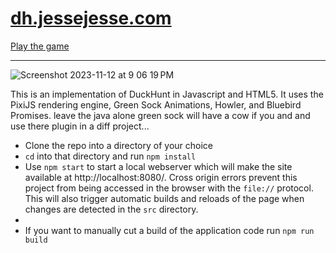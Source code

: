 # <a href="https://dh.jessejesse.com">dh.jessejesse.com</a>
[Play the game](https://duckhuntjs.com)<hr>
![Screenshot 2023-11-12 at 9 06 19 PM](https://github.com/sudo-self/Duckhunt.js/assets/119916323/fa3b7a95-839d-4d12-8529-2d4006752446)

This is an implementation of DuckHunt in Javascript and HTML5. It uses the PixiJS rendering engine, Green Sock Animations, Howler, and Bluebird Promises.
leave the java alone green sock will have a cow if you and and use there plugin in a diff project...
 - Clone the repo into a directory of your choice
 -   `cd` into that directory and run `npm install`
 - Use `npm start` to start a local webserver which will make the site available at http://localhost:8080/. Cross origin errors prevent this project from being accessed in the browser with the `file://` protocol. This will also trigger automatic builds and reloads of the page when changes are detected in the `src` directory.
 - 
 - If you want to manually cut a build of the application code run `npm run build`
 

